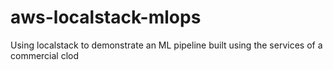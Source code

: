 # aws-localstack-mlops
Using localstack to demonstrate an ML pipeline built using the services of a commercial clod 
